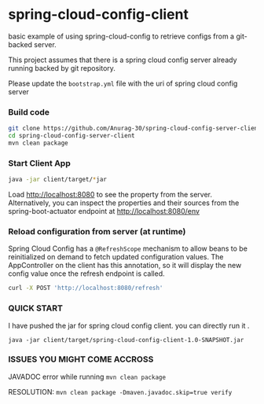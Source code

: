 
# spring-cloud-config-client
basic example of using spring-cloud-config to retrieve configs from a git-backed server.

This project assumes that there is a spring cloud config server already running backed by git repository.

Please update the `bootstrap.yml` file with the uri of spring cloud config server


### Build code

```bash
git clone https://github.com/Anurag-30/spring-cloud-config-server-client.git
cd spring-cloud-config-server-client
mvn clean package
```

### Start Client App
```bash
java -jar client/target/*jar
```

Load [http://localhost:8080](http://localhost:8080) to see the property from the server. 
Alternatively, you can inspect the properties and their sources from the spring-boot-actuator
endpoint at [http://localhost:8080/env](http://localhost:8080/env)

### Reload configuration from server (at runtime)

Spring Cloud Config has a `@RefreshScope` mechanism to allow beans to be reinitialized
on demand to fetch updated configuration values. The AppController on the client
has this annotation, so it will display the new config value once the refresh
endpoint is called.

```bash
curl -X POST 'http://localhost:8080/refresh'
```

### QUICK START

I have pushed the jar for spring cloud config client. you can directly run it .

```
java -jar client/target/spring-cloud-config-client-1.0-SNAPSHOT.jar

```

### ISSUES YOU MIGHT COME ACCROSS

JAVADOC error while running `mvn clean package`
  
RESOLUTION: ``mvn clean package -Dmaven.javadoc.skip=true verify``